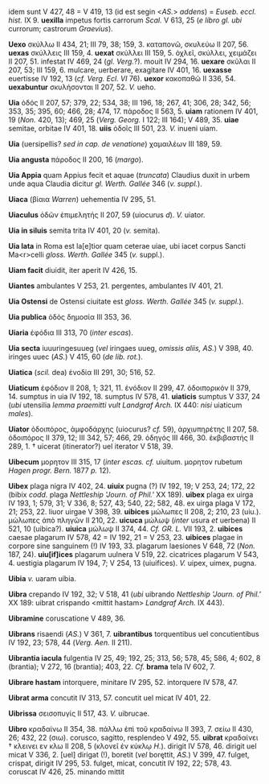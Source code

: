 idem sunt V 427, 48 = V 419, 13 (id est segin \<*AS.*\> *addens*) =
*Euseb. eccl. hist.* IX 9. **uexilla** impetus fortis carrorum *Scal.* V
613, 25 (*e libro gl. ubi* currorum; castrorum *Graevius*).

**Uexo** σκύλλω II 434, 21; III 79, 38; 159, 3. καταπονῶ, σκυλεύω II
207, 56. **uexas** σκύλλεις III 159, 4. **uexat** σκύλλει III 159, 5.
ὀχλεῖ, σκύλλει, χειμάζει II 207, 51. infestat IV 469, 24 (*gl. Verg.*?).
mouit IV 294, 16. **uexare** σκῦλαι II 207, 53; III 159, 6. mulcare,
uerberare, exagitare IV 401, 16. **uexasse** euertisse IV 192, 13 (*cf.
Verg. Ecl. VI* 76). **uexor** κακοπαθῶ II 336, 54. **uexabuntur**
σκυλήσονται II 207, 52. *V.* ueho.

**Uia** ὁδός II 207, 57; 379, 22; 534, 38; III 196, 18; 267, 41; 306,
28; 342, 56; 353, 35; 395, 60; 466, 28; 474, 17. πάροδος II 563, 5.
**uiam** rationem IV 401, 19 (*Non.* 420, 13); 469, 25 (*Verg. Georg.*
I 122; III 164); V 489, 35. **uiae** semitae, orbitae IV 401, 18.
**uiis** ὁδοῖς III 501, 23. *V.* inueni uiam.

**Uia** (uersipellis? *sed in cap. de vena­tione*) χαμαιλέων III 189, 59.

**Uia angusta** πάροδος II 200, 16 (*margo*).

**Uia Appia** quam Appius fecit et aquae (*truncata*) Claudius duxit in
urbem unde aqua Claudia dicitur *gl. Werth. Gallée* 346 (*v. suppl.*).

**Uiaca** (βίαια *Warren*) uehementia IV 295, 51.

**Uiaculus** ὁδῶν ἐπιμελητής II 207, 59 (uiocurus *d*). *V.* uiator.

**Uia in siluis** semita trita IV 401, 20 (*v.* semita).

**Uia lata** in Roma est la[e]tior quam ceterae uiae, ubi iacet corpus
Sancti Ma\<r\>celli *gloss. Werth. Gallée* 345 (*v.* suppl.).

**Uiam facit** diuidit, iter aperit IV 426, 15.

**Uiantes** ambulantes V 253, 21. pergentes, ambulantes IV 401, 21.

**Uia Ostensi** de Ostensi ciuitate est *gloss. Werth. Gallée* 345 (*v.*
*suppl.*).

**Uia publica** ὁδὸς δημοσία III 353, 36.

**Uiaria** ἐφόδια III 313, 70 (*inter escas*).

**Uia secta** iuuuringesuueg (*vel* iringaes uueg, *omissis aliis, AS.*)
V 398, 40. iringes uuec (*AS.*) V 415, 60 (*de lib. rot.*).

**Uiatica** (*scil.* dea) ἐνοδία III 291, 30; 516, 52.

**Uiaticum** ἐφόδιον II 208, 1; 321, 11. ἐνόδιον II 299, 47. ὁδοιπορικόν
II 379, 14. sumptus in uia IV 192, 18. sumptus IV 578, 41. **uiaticis**
sumptus V 337, 24 (*ubi* utensilia *lemma praemitti vult Land­graf Arch.*
IX 440: *nisi* uiaticum *males*).

**Uiator** ὁδοιπόρος, ἀμφοδάρχης (uiocurus? *cf.* 59), ἀρχιυπηρέτης II
207, 58. ὁδοιπόρος II 379, 12; III 342, 57; 466, 29. ὁδηγός III 466, 30.
ἐκβιβαστής II 289, 1. † uicerat (itinerator?) uel iterator V 518, 39.

**Uibecum** μορητον III 315, 17 (*inter escas. cf.* uiuitum. μορητον
rubetum *Hagen progr. Bern.* 1877 *p.* 12).

**Uibex** plaga nigra IV 402, 24. **uiuix** pugna (?) IV 192, 19; V 253,
24; 172, 22 (bibix *codd.* plaga *Nettleship 'Journ. of Phil.'* XX 189).
**uibex** plaga ex uirga IV 193, 1; 579, 31; V 336, 8; 527, 43; 540, 22;
582, 48. ex uirga plaga V 172, 21; 253, 22. liuor uirgae V 398, 39.
**uibices** μώλωπες II 208, 2; 210, 23 (uiu.). μώλωπες ἀπὸ πληγῶν II
210, 22. **uicuca** μώλωψ (*inter* usura *et* uerbena) II 521, 10
(uibica?). **uiuica** μώλωψ II 374, 44. *Cf. GR. L.* VII 193, 2.
**uibices** caesae plagarum IV 578, 42 = IV 192, 21 = V 253, 23.
**uibices** plagae in corpore sine sanguinem (!) IV 193, 33. plagarum
laesiones V 648, 72 (*Non.* 187, 24). **uiu[if]ices** plagarum uulnera
V 519, 22. cicatrices plagarum V 543, 4. uestigia plagarum IV 194, 7; V
254, 13 (uiuifices). *V.* uipex, uimex, pugna.

**Uibia** *v.* uaram uibia.

**Uibra** crepando IV 192, 32; V 518, 41 (*ubi* uibrando *Nettleship
'Journ. of Phil.'* XX 189: uibrat crispando \<mittit hastam\> *Landgraf
Arch.* IX 443).

**Uibramine** coruscatione V 489, 36.

**Uibrans** risaendi (*AS.*) V 361, 7. **uibrantibus** torquentibus uel
concutientibus IV 192, 23; 578, 44 (*Verg. Aen.* II 211).

**Uibrantia iacula** fulgentia IV 25, 49; 192, 25; 313, 56; 578, 45;
586, 4; 602, 8 (brantia); V 272, 16 (brantia); 403, 22. *Cf.* **brama**
tela IV 602, 7.

**Uibrare hastam** intorquere, minitare IV 295, 52. intorquere IV 578,
47.

**Uibrat arma** concutit IV 313, 57. concutit uel micat IV 401, 22.

**Uibrissa** σεισοπυγίς II 517, 43. *V.* uibrucae.

**Uibro** κραδαίνω II 354, 38. πάλλω ἐπὶ τοῦ κραδαίνω II 393, 7. σείω II
430, 26; 432, 22 (σιω). corusco, sagitto, resplendeo V 492, 55.
**uibrat** κραδαίνει † κλεινει εν κλω II 208, 5 (κλονεῖ ἐν κύκλῳ *H.*).
dirigit IV 578, 46. dirigit uel micat V 336, 2. [uel] dirigat (!),
boretit (*vel* boręttit, *AS.*) V 399, 47. fulget, crispat, dirigit IV
295, 53. fulget, micat, concutit IV 192, 22; 578, 43. coruscat IV 426,
25. minando mittit
